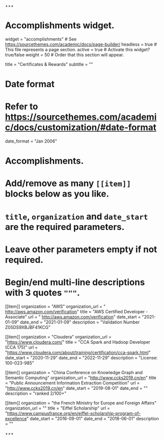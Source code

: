 +++
# Accomplishments widget.
widget = "accomplishments"  # See https://sourcethemes.com/academic/docs/page-builder/
headless = true  # This file represents a page section.
active = true  # Activate this widget? true/false
weight = 50  # Order that this section will appear.

title = "Certificates & Rewards"
subtitle = ""

# Date format
#   Refer to https://sourcethemes.com/academic/docs/customization/#date-format
date_format = "Jan 2006"

# Accomplishments.
#   Add/remove as many `[[item]]` blocks below as you like.
#   `title`, `organization` and `date_start` are the required parameters.
#   Leave other parameters empty if not required.
#   Begin/end multi-line descriptions with 3 quotes `"""`.

[[item]]
  organization = "AWS"
  organization_url = " http://aws.amazon.com/verification"
  title = "AWS Certified Developer - Associate"
  url = " http://aws.amazon.com/verification"
  date_start = "2021-01-09"
  date_end = "2021-01-09"
  description = "Validation Number Z05DS9XBJBF41KCG"

[[item]]
  organization = "Cloudera"
  organization_url = "https://www.cloudera.com/"
  title = "CCA Spark and Hadoop Developer (CCA 175)"
  url = "https://www.cloudera.com/about/training/certification/cca-spark.html"
  date_start = "2020-11-29"
  date_end = "2022-11-29"
  description = "License: 100-023-985"
 
[[item]]
  organization = "China Conference on Knowledge Graph and Semantic Computing"
  organization_url = "http://www.ccks2019.cn/en"
  title = "Public Announcement Information Extraction Competition"
  url = "http://www.ccks2019.cn/en"
  date_start = "2019-08-01"
  date_end = ""
  description = "ranked 2/100+"

[[item]]
  organization = "the French Ministry for Europe and Foreign Affairs"
  organization_url = ""
  title = "Eiffel Scholarship"
  url = "https://www.campusfrance.org/en/eiffel-scholarship-program-of-excellence"
  date_start = "2016-09-01"
  date_end = "2018-06-01"
  description = ""

+++
